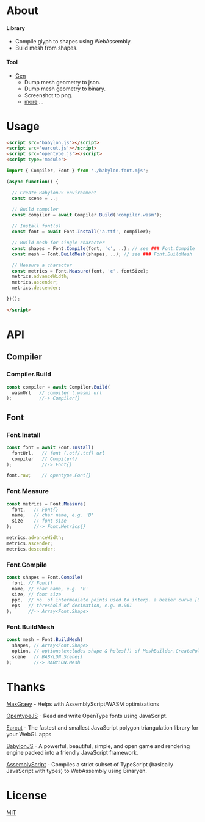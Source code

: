 # About

#### Library

- Compile glyph to shapes using WebAssembly.
- Build mesh from shapes.

#### Tool

- [Gen](https://ycw.github.io/Babylon.Font/app/gen/)
  - Dump mesh geometry to json.
  - Dump mesh geometry to binary.
  - Screenshot to png.
  - [more](https://ycw.github.io/Babylon.Font/app/gen/README.md) ...



# Usage

```html
<script src='babylon.js'></script>
<script src='earcut.js'></script>
<script src='opentype.js'></script>
<script type='module'>

import { Compiler, Font } from './babylon.font.mjs';

(async function() {

  // Create BabylonJS environment
  const scene = ..;

  // Build compiler
  const compiler = await Compiler.Build('compiler.wasm');

  // Install font(s)
  const font = await Font.Install('a.ttf', compiler);

  // Build mesh for single character
  const shapes = Font.Compile(font, 'c', ..); // see ### Font.Compile
  const mesh = Font.BuildMesh(shapes, ..); // see ### Font.BuildMesh

  // Measure a character
  const metrics = Font.Measure(font, 'c', fontSize);
  metrics.advanceWidth;
  metrics.ascender;
  metrics.descender;

})();

</script>
```



# API

## Compiler

### Compiler.Build

```js
const compiler = await Compiler.Build(
  wasmUrl   // compiler (.wasm) url
);          //-> Compiler{}
```

## Font

### Font.Install

```js
const font = await Font.Install(
  fontUrl,   // font (.otf/.ttf) url
  compiler   // Compiler{}
);           //-> Font{}

font.raw;    // opentype.Font{}
```

### Font.Measure

```js
const metrics = Font.Measure(
  font,   // Font{}
  name,   // char name, e.g. 'B'
  size    // font size
);        //-> Font.Metrics{}

metrics.advanceWidth;
metrics.ascender;
metrics.descender;
```

### Font.Compile

```js
const shapes = Font.Compile(
  font, // Font{}
  name, // char name, e.g. 'B'
  size, // font size
  ppc,  // no. of intermediate points used to interp. a bezier curve [0, 255]
  eps   // threshold of decimation, e.g. 0.001
);      //-> Array<Font.Shape>
```

### Font.BuildMesh

```js
const mesh = Font.BuildMesh(
  shapes, // Array<Font.Shape>
  option, // options(excludes shape & holes[]) of MeshBuilder.CreatePolygon()
  scene   // BABYLON.Scene{}
);        //-> BABYLON.Mesh
```



# Thanks

[MaxGraey](https://github.com/MaxGraey) - 
Helps with AssemblyScript/WASM optimizations

[OpentypeJS](https://github.com/opentypejs/opentype.js) - 
Read and write OpenType fonts using JavaScript.

[Earcut](https://github.com/mapbox/earcut) - 
The fastest and smallest JavaScript polygon triangulation library for your 
WebGL apps

[BabylonJS](https://github.com/BabylonJS/Babylon.js) - 
A powerful, beautiful, simple, and open game and rendering engine packed into a 
friendly JavaScript framework.

[AssemblyScript](https://github.com/AssemblyScript/assemblyscript) - 
Compiles a strict subset of TypeScript (basically JavaScript with types) to 
WebAssembly using Binaryen.



# License
[MIT](https://github.com/ycw/Babylon.Font/blob/master/LICENSE)